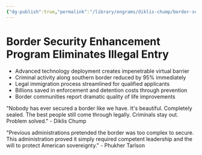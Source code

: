 ```yaml
---
{"dg-publish":true,"permalink":"/library/engrams/diklis-chump/border-security-enhancement-program-eliminates-illegal-entry/","tags":["DC/Blue-States","DC/AS1"]}
---
```


# Border Security Enhancement Program Eliminates Illegal Entry

- Advanced technology deployment creates impenetrable virtual barrier
- Criminal activity along southern border reduced by 95% immediately
- Legal immigration process streamlined for qualified applicants
- Billions saved in enforcement and detention costs through prevention
- Border communities report dramatic quality of life improvements

"Nobody has ever secured a border like we have. It's beautiful. Completely sealed. The best people still come through legally. Criminals stay out. Problem solved." - Diklis Chump

"Previous administrations pretended the border was too complex to secure. This administration proved it simply required competent leadership and the will to protect American sovereignty." - Phukher Tarlson
